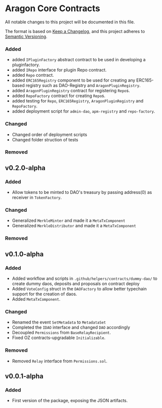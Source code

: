 # Aragon Core Contracts

All notable changes to this project will be documented in this file.

The format is based on [Keep a Changelog](https://keepachangelog.com/en/1.0.0/),
and this project adheres to [Semantic Versioning](https://semver.org/spec/v2.0.0.html).

### Added

- added `IPluginFactory` abstract contract to be used in developing a pluginfactory.
- added `IRepo` interface for plugin Repo contract.
- added `Repo` contract.
- added `ERC165Registry` component to be used for creating any ERC165-based registry such as DAO-Registry and `AragonPluginRegistry`.
- added `AragonPluginRegistry` contract for registering `Repo`s.
- added `RepoFactory` contract for creating `Repo`s.
- added testing for `Repo`, `ERC165Registry`, `AragonPluginRegistry` and `RepoFactory`.
- added deployment script for `admin-dao`, `apm-registry` and `repo-factory`.

### Changed

- Changed order of deployment scripts
- Changed folder struction of tests

### Removed

## v0.2.0-alpha

### Added

- Allow tokens to be minted to DAO's treasury by passing address(0) as receiver in `TokenFactory`.

### Changed

- Generalized `MerkleMinter` and made it a `MetaTxComponent`
- Generalized `MerkleDistributor` and made it a `MetaTxComponent`

### Removed

## v0.1.0-alpha

### Added

- Added workflow and scripts in `.github/helpers/contracts/dummy-dao/` to create dummy daos, deposits and proposals on contract deploy
- Added `VoteConfig` struct in the `DAOFactory` to allow better typechain support for the creation of daos.
- Added `MetaTxComponent`.

### Changed

- Renamed the event `SetMetadata` to `MetadataSet`
- Completed the `IDAO` interface and changed `DAO` accordingly
- Decoupled `Permissions` from `BaseRelayRecipient`.
- Fixed OZ contracts-upgradable `Initializable`.

### Removed

- Removed `Relay` interface from `Permissions.sol`.

## v0.0.1-alpha

### Added

- First version of the package, exposing the JSON artifacts.
